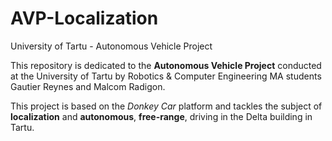 # AVP-Localization
University of Tartu - Autonomous Vehicle Project

This repository is dedicated to the **Autonomous Vehicle Project** conducted at the University of Tartu by Robotics & Computer Engineering MA students Gautier Reynes and Malcom Radigon.

This project is based on the *Donkey Car* platform and tackles the subject of **localization** and **autonomous**, **free-range**, driving in the Delta building in Tartu.
